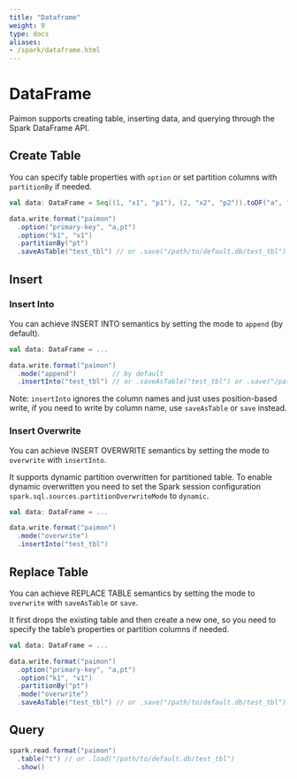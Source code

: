 ```yaml
---
title: "Dataframe"
weight: 9
type: docs
aliases:
- /spark/dataframe.html
---
```

<!--
Licensed to the Apache Software Foundation (ASF) under one
or more contributor license agreements.  See the NOTICE file
distributed with this work for additional information
regarding copyright ownership.  The ASF licenses this file
to you under the Apache License, Version 2.0 (the
"License"); you may not use this file except in compliance
with the License.  You may obtain a copy of the License at

  http://www.apache.org/licenses/LICENSE-2.0

Unless required by applicable law or agreed to in writing,
software distributed under the License is distributed on an
"AS IS" BASIS, WITHOUT WARRANTIES OR CONDITIONS OF ANY
KIND, either express or implied.  See the License for the
specific language governing permissions and limitations
under the License.
-->

# DataFrame

Paimon supports creating table, inserting data, and querying through the Spark DataFrame API.

## Create Table
You can specify table properties with `option` or set partition columns with `partitionBy` if needed.

```scala
val data: DataFrame = Seq((1, "x1", "p1"), (2, "x2", "p2")).toDF("a", "b", "pt")

data.write.format("paimon")
  .option("primary-key", "a,pt")
  .option("k1", "v1")
  .partitionBy("pt")
  .saveAsTable("test_tbl") // or .save("/path/to/default.db/test_tbl")
```

## Insert

### Insert Into
You can achieve INSERT INTO semantics by setting the mode to `append` (by default).

```scala
val data: DataFrame = ...

data.write.format("paimon")
  .mode("append")         // by default
  .insertInto("test_tbl") // or .saveAsTable("test_tbl") or .save("/path/to/default.db/test_tbl")
```

Note: `insertInto` ignores the column names and just uses position-based write,
if you need to write by column name, use `saveAsTable` or `save` instead.

### Insert Overwrite
You can achieve INSERT OVERWRITE semantics by setting the mode to `overwrite` with `insertInto`.

It supports dynamic partition overwritten for partitioned table.
To enable dynamic overwritten you need to set the Spark session configuration `spark.sql.sources.partitionOverwriteMode` to `dynamic`.

```scala
val data: DataFrame = ...

data.write.format("paimon")
  .mode("overwrite")
  .insertInto("test_tbl")
```

## Replace Table
You can achieve REPLACE TABLE semantics by setting the mode to `overwrite` with `saveAsTable` or `save`.

It first drops the existing table and then create a new one,
so you need to specify the table’s properties or partition columns if needed.

```scala
val data: DataFrame = ...

data.write.format("paimon")
  .option("primary-key", "a,pt")
  .option("k1", "v1")
  .partitionBy("pt")
  .mode("overwrite")
  .saveAsTable("test_tbl") // or .save("/path/to/default.db/test_tbl")
```

## Query

```scala
spark.read.format("paimon")
  .table("t") // or .load("/path/to/default.db/test_tbl")
  .show()
```
